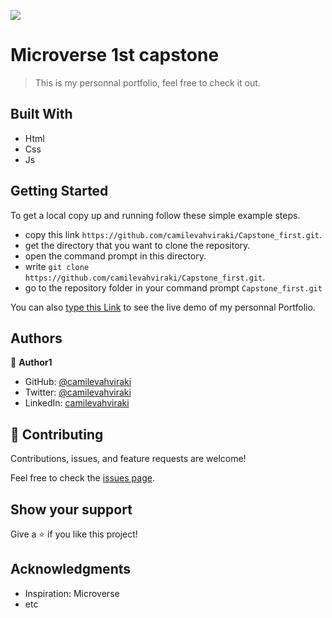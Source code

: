 ![](https://img.shields.io/badge/Microverse-blueviolet)

# Microverse 1st capstone

> This is my personnal portfolio, feel free to check it out.


## Built With

- Html
- Css
- Js



 ## Getting Started

To get a local copy up and running follow these simple example steps.

- copy this link `https://github.com/camilevahviraki/Capstone_first.git`.
- get the directory that you want to clone the repository.
- open the command prompt in this directory.
- write `git clone https://github.com/camilevahviraki/Capstone_first.git`.
- go to the repository folder in your command prompt `Capstone_first.git`

You can also [type this Link](https://camilevahviraki.github.io/Capstone_first/) to see 
the live demo of my personnal Portfolio.



## Authors

👤 **Author1**

- GitHub: [@camilevahviraki](https://github.com/camilevahviraki)
- Twitter: [@camilevahviraki](https://twitter.com/CamileVahviraki)
- LinkedIn: [camilevahviraki](https://www.linkedin.com/in/camile-vahviraki-8180a6232/)



## 🤝 Contributing

Contributions, issues, and feature requests are welcome!

Feel free to check the [issues page](../../issues/).

## Show your support

Give a ⭐️ if you like this project!

## Acknowledgments

- Inspiration: Microverse
- etc
